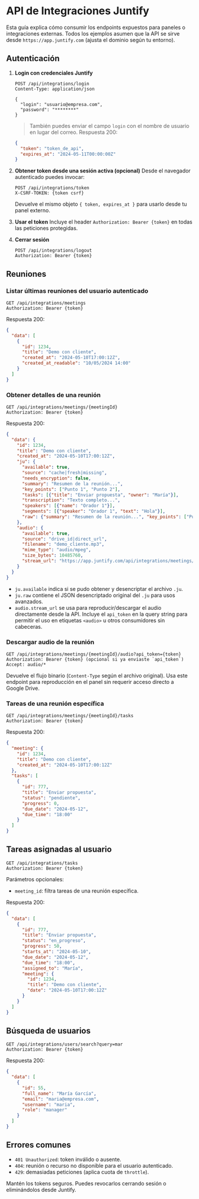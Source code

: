 # API de Integraciones Juntify

Esta guía explica cómo consumir los endpoints expuestos para paneles o integraciones externas.
Todos los ejemplos asumen que la API se sirve desde `https://app.juntify.com` (ajusta el dominio
según tu entorno).

## Autenticación

1. **Login con credenciales Juntify**
   ```http
   POST /api/integrations/login
   Content-Type: application/json

   {
     "login": "usuario@empresa.com",
     "password": "********"
   }
   ```
   > También puedes enviar el campo `login` con el nombre de usuario en lugar del correo.
   Respuesta 200:
   ```json
   {
     "token": "token_de_api",
     "expires_at": "2024-05-11T00:00:00Z"
   }
   ```

2. **Obtener token desde una sesión activa (opcional)**
   Desde el navegador autenticado puedes invocar:
   ```http
   POST /api/integrations/token
   X-CSRF-TOKEN: {token csrf}
   ```
   Devuelve el mismo objeto `{ token, expires_at }` para usarlo desde tu panel externo.

3. **Usar el token**
   Incluye el header `Authorization: Bearer {token}` en todas las peticiones protegidas.

4. **Cerrar sesión**
   ```http
   POST /api/integrations/logout
   Authorization: Bearer {token}
   ```

## Reuniones

### Listar últimas reuniones del usuario autenticado
```http
GET /api/integrations/meetings
Authorization: Bearer {token}
```
Respuesta 200:
```json
{
  "data": [
    {
      "id": 1234,
      "title": "Demo con cliente",
      "created_at": "2024-05-10T17:00:12Z",
      "created_at_readable": "10/05/2024 14:00"
    }
  ]
}
```

### Obtener detalles de una reunión
```http
GET /api/integrations/meetings/{meetingId}
Authorization: Bearer {token}
```
Respuesta 200:
```json
{
  "data": {
    "id": 1234,
    "title": "Demo con cliente",
    "created_at": "2024-05-10T17:00:12Z",
    "ju": {
      "available": true,
      "source": "cache|fresh|missing",
      "needs_encryption": false,
      "summary": "Resumen de la reunión...",
      "key_points": ["Punto 1", "Punto 2"],
      "tasks": [{"title": "Enviar propuesta", "owner": "María"}],
      "transcription": "Texto completo...",
      "speakers": [{"name": "Orador 1"}],
      "segments": [{"speaker": "Orador 1", "text": "Hola"}],
      "raw": {"summary": "Resumen de la reunión...", "key_points": ["Punto 1"], "tasks": []}
    },
    "audio": {
      "available": true,
      "source": "drive_id|direct_url",
      "filename": "demo_cliente.mp3",
      "mime_type": "audio/mpeg",
      "size_bytes": 10485760,
      "stream_url": "https://app.juntify.com/api/integrations/meetings/1234/audio?api_token={token}"
    }
  }
}
```

* `ju.available` indica si se pudo obtener y desencriptar el archivo `.ju`.
* `ju.raw` contiene el JSON desencriptado original del `.ju` para usos avanzados.
* `audio.stream_url` se usa para reproducir/descargar el audio directamente desde la API. Incluye el `api_token` en la query string para permitir el uso en etiquetas `<audio>` u otros consumidores sin cabeceras.

### Descargar audio de la reunión
```http
GET /api/integrations/meetings/{meetingId}/audio?api_token={token}
Authorization: Bearer {token} (opcional si ya enviaste `api_token`)
Accept: audio/*
```
Devuelve el flujo binario (`Content-Type` según el archivo original). Usa este endpoint para
reproducción en el panel sin requerir acceso directo a Google Drive.

### Tareas de una reunión específica
```http
GET /api/integrations/meetings/{meetingId}/tasks
Authorization: Bearer {token}
```
Respuesta 200:
```json
{
  "meeting": {
    "id": 1234,
    "title": "Demo con cliente",
    "created_at": "2024-05-10T17:00:12Z"
  },
  "tasks": [
    {
      "id": 777,
      "title": "Enviar propuesta",
      "status": "pendiente",
      "progress": 0,
      "due_date": "2024-05-12",
      "due_time": "18:00"
    }
  ]
}
```

## Tareas asignadas al usuario
```http
GET /api/integrations/tasks
Authorization: Bearer {token}
```
Parámetros opcionales:
- `meeting_id`: filtra tareas de una reunión específica.

Respuesta 200:
```json
{
  "data": [
    {
      "id": 777,
      "title": "Enviar propuesta",
      "status": "en_progreso",
      "progress": 50,
      "starts_at": "2024-05-10",
      "due_date": "2024-05-12",
      "due_time": "18:00",
      "assigned_to": "María",
      "meeting": {
        "id": 1234,
        "title": "Demo con cliente",
        "date": "2024-05-10T17:00:12Z"
      }
    }
  ]
}
```

## Búsqueda de usuarios
```http
GET /api/integrations/users/search?query=mar
Authorization: Bearer {token}
```
Respuesta 200:
```json
{
  "data": [
    {
      "id": 55,
      "full_name": "María García",
      "email": "maria@empresa.com",
      "username": "maria",
      "role": "manager"
    }
  ]
}
```

## Errores comunes
- `401 Unauthorized`: token inválido o ausente.
- `404`: reunión o recurso no disponible para el usuario autenticado.
- `429`: demasiadas peticiones (aplica cuota de `throttle`).

Mantén los tokens seguros. Puedes revocarlos cerrando sesión o eliminándolos desde Juntify.
